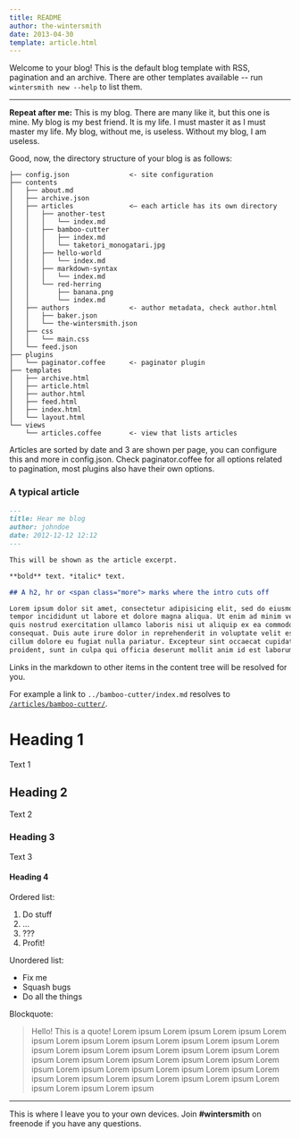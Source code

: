 ```yaml
---
title: README
author: the-wintersmith
date: 2013-04-30
template: article.html
---
```


Welcome to your blog! This is the default blog template with RSS, pagination and an archive. There are other templates available -- run `wintersmith new --help` to list them.

---

**Repeat after me:** This is my blog. There are many like it, but this one is mine. My blog is my best friend. It is my life. I must master it as I must master my life. My blog, without me, is useless. Without my blog, I am useless.

Good, now, the directory structure of your blog is as follows:

```
├── config.json               <- site configuration
├── contents
│   ├── about.md
│   ├── archive.json
│   ├── articles              <– each article has its own directory
│   │   ├── another-test
│   │   │   └── index.md
│   │   ├── bamboo-cutter
│   │   │   ├── index.md
│   │   │   └── taketori_monogatari.jpg
│   │   ├── hello-world
│   │   │   └── index.md
│   │   ├── markdown-syntax
│   │   │   └── index.md
│   │   └── red-herring
│   │       ├── banana.png
│   │       └── index.md
│   ├── authors               <- author metadata, check author.html
│   │   ├── baker.json
│   │   └── the-wintersmith.json
│   ├── css
│   │   └── main.css
│   └── feed.json
├── plugins
│   └── paginator.coffee      <- paginator plugin
├── templates
│   ├── archive.html
│   ├── article.html
│   ├── author.html
│   ├── feed.html
│   ├── index.html
│   └── layout.html
└── views
    └── articles.coffee       <- view that lists articles
```

Articles are sorted by date and 3 are shown per page, you can configure this and more in config.json. Check paginator.coffee for all options related to pagination, most plugins also have their own options.

### A typical article

```markdown
---
title: Hear me blog
author: johndoe
date: 2012-12-12 12:12
---

This will be shown as the article excerpt.

**bold** text. *italic* text.

## A h2, hr or <span class="more"> marks where the intro cuts off

Lorem ipsum dolor sit amet, consectetur adipisicing elit, sed do eiusmod
tempor incididunt ut labore et dolore magna aliqua. Ut enim ad minim veniam,
quis nostrud exercitation ullamco laboris nisi ut aliquip ex ea commodo
consequat. Duis aute irure dolor in reprehenderit in voluptate velit esse
cillum dolore eu fugiat nulla pariatur. Excepteur sint occaecat cupidatat non
proident, sunt in culpa qui officia deserunt mollit anim id est laborum.

```

Links in the markdown to other items in the content tree will be resolved for you.

For example a link to `../bamboo-cutter/index.md` resolves to [`/articles/bamboo-cutter/`](../bamboo-cutter/index.md).

# Heading 1

Text 1

## Heading 2

Text 2

### Heading 3

Text 3

#### Heading 4

Ordered list:

1. Do stuff
2. ...
3. ???
4. Profit!

Unordered list:

- Fix me
- Squash bugs
- Do all the things

Blockquote:

> Hello! This is a quote! Lorem ipsum
> Lorem ipsum Lorem ipsum Lorem ipsum Lorem ipsum
> Lorem ipsum Lorem ipsum Lorem ipsum Lorem ipsum
> Lorem ipsum Lorem ipsum Lorem ipsum Lorem ipsum
> Lorem ipsum Lorem ipsum Lorem ipsum Lorem ipsum
> Lorem ipsum Lorem ipsum Lorem ipsum Lorem ipsum
> Lorem ipsum
> Lorem ipsum
> Lorem ipsum
> Lorem ipsum
> Lorem ipsum
> Lorem ipsum
> Lorem ipsum
> Lorem ipsum
> Lorem ipsum
> Lorem ipsum

---

This is where I leave you to your own devices. Join **#wintersmith** on freenode if you have any questions.
